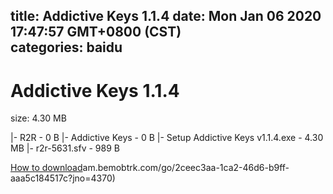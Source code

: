 
title: Addictive Keys 1.1.4
date: Mon Jan 06 2020 17:47:57 GMT+0800 (CST)    
categories: baidu
---

# Addictive Keys 1.1.4
size: 4.30 MB
 
 
|- R2R - 0 B
|- Addictive Keys - 0 B
|- Setup Addictive Keys v1.1.4.exe - 4.30 MB
|- r2r-5631.sfv - 989 B

[How to download](https://bpcam.bemobtrk.com/go/2ceec3aa-1ca2-46d6-b9ff-aaa5c184517c?jno=4389)am.bemobtrk.com/go/2ceec3aa-1ca2-46d6-b9ff-aaa5c184517c?jno=4370)